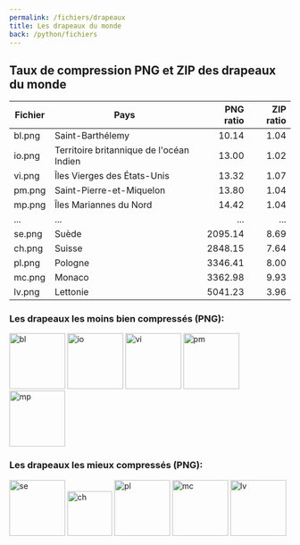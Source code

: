 ```yaml
---
permalink: /fichiers/drapeaux
title: Les drapeaux du monde
back: /python/fichiers
---
```


## Taux de compression PNG et ZIP des drapeaux du monde

| Fichier | Pays                                     | PNG ratio | ZIP ratio |
|---------|------------------------------------------|----------:|----------:|
| bl.png  | Saint-Barthélemy                         |     10.14 |      1.04 |
| io.png  | Territoire britannique de l'océan Indien |     13.00 |      1.02 |
| vi.png  | Îles Vierges des États-Unis              |     13.32 |      1.07 |
| pm.png  | Saint-Pierre-et-Miquelon                 |     13.80 |      1.04 |
| mp.png  | Îles Mariannes du Nord                   |     14.42 |      1.04 |
| ...     | ...                                      |       ... |       ... |
| se.png  | Suède                                    |   2095.14 |      8.69 |
| ch.png  | Suisse                                   |   2848.15 |      7.64 |
| pl.png  | Pologne                                  |   3346.41 |      8.00 |
| mc.png  | Monaco                                   |   3362.98 |      9.93 |
| lv.png  | Lettonie                                 |   5041.23 |      3.96 |

### Les drapeaux les moins bien compressés (PNG):

<img src="https://flagcdn.com/w160/bl.png" class="flag" width="100px" alt="bl"> 
<img src="https://flagcdn.com/w160/io.png" class="flag" width="100px" alt="io"> 
<img src="https://flagcdn.com/w160/vi.png" class="flag" width="100px" alt="vi"> 
<img src="https://flagcdn.com/w160/pm.png" class="flag" width="100px" alt="pm"> 
<img src="https://flagcdn.com/w160/mp.png" class="flag" width="100px" alt="mp"> 

### Les drapeaux les mieux compressés (PNG):

<img src="https://flagcdn.com/h80/se.png" class="flag" width="100px" alt="se"> 
<img src="https://flagcdn.com/h80/ch.png" class="flag" width="80px" alt="ch"> 
<img src="https://flagcdn.com/h80/pl.png" class="flag" width="100px" alt="pl"> 
<img src="https://flagcdn.com/h80/mc.png" class="flag" width="100px" alt="mc"> 
<img src="https://flagcdn.com/h80/lv.png" class="flag" width="100px" alt="lv"> 

<script src="https://emgithub.com/embed.js?target=https%3A%2F%2Fgithub.com%2Fxoolive%2Fpython%2Fblob%2Fmaster%2F01-bases%2F03-fichiers%2Fdrapeaux.py&style=github-gist&showLineNumbers=on"></script>